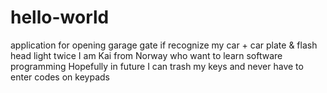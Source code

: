 # hello-world
application for opening garage gate if recognize my car + car plate &amp; flash head light twice
I am Kai from Norway who want to learn software programming
Hopefully in future I can trash my keys and never have to enter codes on keypads

